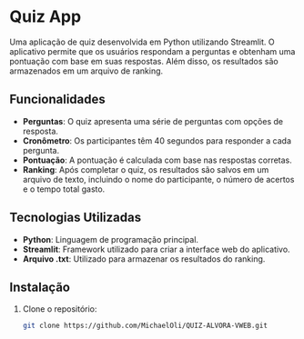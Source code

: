 # Quiz App

Uma aplicação de quiz desenvolvida em Python utilizando Streamlit. O aplicativo permite que os usuários respondam a perguntas e obtenham uma pontuação com base em suas respostas. Além disso, os resultados são armazenados em um arquivo de ranking.

## Funcionalidades

- **Perguntas**: O quiz apresenta uma série de perguntas com opções de resposta.
- **Cronômetro**: Os participantes têm 40 segundos para responder a cada pergunta.
- **Pontuação**: A pontuação é calculada com base nas respostas corretas.
- **Ranking**: Após completar o quiz, os resultados são salvos em um arquivo de texto, incluindo o nome do participante, o número de acertos e o tempo total gasto.

## Tecnologias Utilizadas

- **Python**: Linguagem de programação principal.
- **Streamlit**: Framework utilizado para criar a interface web do aplicativo.
- **Arquivo .txt**: Utilizado para armazenar os resultados do ranking.

## Instalação

1. Clone o repositório:
   ```bash
   git clone https://github.com/MichaelOli/QUIZ-ALVORA-VWEB.git
